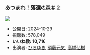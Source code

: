 ### [あつまれ！落選の森＃２](https://www.youtube.com/watch?v=K4MP-G2O8HA)
[![](https://img.youtube.com/vi/K4MP-G2O8HA/sddefault.jpg)](https://www.youtube.com/watch?v=K4MP-G2O8HA)
-   公開日: 2024-10-29
-   視聴数: 578,049
-   **いいね数: 10,716**
-   出演者: [ひろゆき](/rehacq_fan/people/ひろゆき "wikilink"), [須藤元気](/rehacq_fan/people/須藤元気 "wikilink"), [高橋弘樹](/rehacq_fan/people/高橋弘樹 "wikilink")
